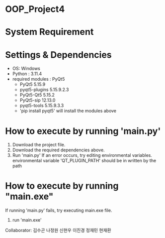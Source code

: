 # OOP_Project4
# System Requirement
# Settings & Dependencies
- OS: Windows 
- Python : 3.11.4
- required modules : PyQt5
  - PyQt5 5.15.9
  - pyqt5-plugins 5.15.9.2.3
  - PyQt5-Qt5 5.15.2
  - PyQt5-sip 12.13.0
  - pyqt5-tools 5.15.9.3.3
  - 'pip install pyqt5' will install the modules above

    
# How to execute by running 'main.py'
1) Download the project file.
2) Download the required dependencies above.
3) Run 'main.py'
If an error occurs, try editing environmental variables.
environmental variable 'QT_PLUGIN_PATH' should be in written by the path


# How to execute by running "main.exe"
If running 'main.py' fails, try executing main.exe file.
1) run 'main.exe'


Collaborator: 김수곤 나정원 신현우 이진경 정재민 현재환